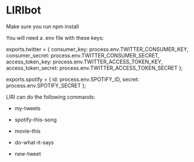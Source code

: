 # LIRIbot

Make sure you run npm install

You will need a .env file with these keys:

exports.twitter = {
  consumer_key: process.env.TWITTER_CONSUMER_KEY,
  consumer_secret: process.env.TWITTER_CONSUMER_SECRET,
  access_token_key: process.env.TWITTER_ACCESS_TOKEN_KEY,
  access_token_secret: process.env.TWITTER_ACCESS_TOKEN_SECRET
};

exports.spotify = {
  id: process.env.SPOTIFY_ID,
  secret: process.env.SPOTIFY_SECRET
};

LIRI can do the following commands:
* my-tweets

* spotify-this-song

* movie-this

* do-what-it-says

* new-tweet
